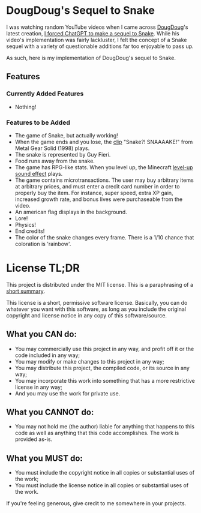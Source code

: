 # DougDoug's Sequel to Snake

I was watching random YouTube videos when I came across
[DougDoug](https://www.youtube.com/@DougDoug)'s latest creation,
[I forced ChatGPT to make a sequel to Snake](https://www.youtube.com/watch?v=YnN6eBamwj4).
While his video's implementation was fairly lackluster, I felt the concept of a
Snake sequel with a variety of questionable additions far too enjoyable to pass
up.

As such, here is my implementation of DougDoug's sequel to Snake.

## Features

### Currently Added Features

-   Nothing!

### Features to be Added

-   The game of Snake, but actually working!
-   When the game ends and you lose, the
    [clip](https://www.youtube.com/watch?v=MS8OawQegYE) "Snake?! SNAAAAKE!" from
    Metal Gear Solid (1998) plays.
-   The snake is represented by Guy Fieri.
-   Food runs away from the snake.
-   The game has RPG-like stats. When you level up, the Minecraft
    [level-up sound effect](https://www.youtube.com/watch?v=u-LZWxCYcKM) plays.
-   The game contains microtransactions. The user may buy arbitrary items at
    arbitrary prices, and must enter a credit card number in order to properly
    buy the item. For instance, super speed, extra XP gain, increased growth
    rate, and bonus lives were purchaseable from the video.
-   An american flag displays in the background.
-   Lore!
-   Physics!
-   End credits!
-   The color of the snake changes every frame. There is a 1/10 chance that
    coloration is 'rainbow'.

# License TL;DR

This project is distributed under the MIT license. This is a paraphrasing of a
[short summary](https://tldrlegal.com/license/mit-license).

This license is a short, permissive software license. Basically, you can do
whatever you want with this software, as long as you include the original
copyright and license notice in any copy of this software/source.

## What you CAN do:

-   You may commercially use this project in any way, and profit off it or the
    code included in any way;
-   You may modify or make changes to this project in any way;
-   You may distribute this project, the compiled code, or its source in any
    way;
-   You may incorporate this work into something that has a more restrictive
    license in any way;
-   And you may use the work for private use.

## What you CANNOT do:

-   You may not hold me (the author) liable for anything that happens to this
    code as well as anything that this code accomplishes. The work is provided
    as-is.

## What you MUST do:

-   You must include the copyright notice in all copies or substantial uses of
    the work;
-   You must include the license notice in all copies or substantial uses of the
    work.

If you're feeling generous, give credit to me somewhere in your projects.
